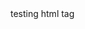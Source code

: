 <script type="text/javascript">
  document.onload = function(){
    console.log('test Script');
  }
</script>
<div>
   testing html tag
</div>
